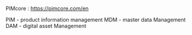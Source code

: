 

PIMcore : https://pimcore.com/en

PIM - product information management
MDM - master data Management
DAM - digital asset Management
